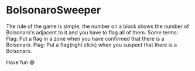 # BolsonaroSweeper

The rule of the game is simple, the number on a block shows the number of Bolsonaro's adjacent to it and you have to flag all of them. Some terms: Flag: Put a flag in a zone when you have confirmed that there is a Bolsonaro. Flag: Put a flag(right click) when you suspect that there is a Bolsonaro.

Have fun 😄
